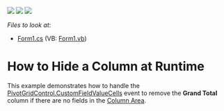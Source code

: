 <!-- default badges list -->
![](https://img.shields.io/endpoint?url=https://codecentral.devexpress.com/api/v1/VersionRange/128582056/21.2.3%2B)
[![](https://img.shields.io/badge/Open_in_DevExpress_Support_Center-FF7200?style=flat-square&logo=DevExpress&logoColor=white)](https://supportcenter.devexpress.com/ticket/details/E2683)
[![](https://img.shields.io/badge/📖_How_to_use_DevExpress_Examples-e9f6fc?style=flat-square)](https://docs.devexpress.com/GeneralInformation/403183)
<!-- default badges end -->
<!-- default file list -->
*Files to look at*:

* [Form1.cs](./CS/XtraPivotGrid_HidingColumns/Form1.cs) (VB: [Form1.vb](./VB/XtraPivotGrid_HidingColumns/Form1.vb))
<!-- default file list end -->
# How to Hide a Column at Runtime


This example demonstrates how to handle the [PivotGridControl.CustomFieldValueCells](https://docs.devexpress.com/WindowsForms/DevExpress.XtraPivotGrid.PivotGridControl.CustomFieldValueCells) event to remove the **Grand Total** column if there are no fields in the [Column Area](https://docs.devexpress.com/WindowsForms/1686).
